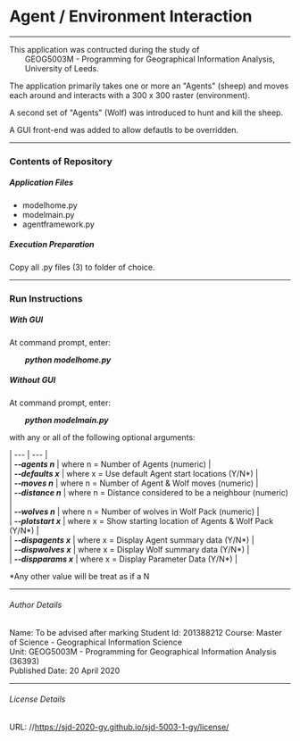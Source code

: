 # Agent / Environment Interaction
---
This application was contructed during the study of  
&emsp;&emsp;GEOG5003M - Programming for Geographical Information Analysis,  
&emsp;&emsp;University of Leeds.  

The application primarily takes one or more an "Agents" (sheep) and moves each around and interacts with a 300 x 300 raster (environment).  

A second set of "Agents" (Wolf) was introduced to hunt and kill the sheep.

A GUI front-end was added to allow defautls to be overridden.


---
### Contents of Repository

##### Application Files
* modelhome.py  
* modelmain.py  
* agentframework.py  
  
##### Execution Preparation
Copy all .py files (3) to folder of choice.


---
### Run Instructions

##### With GUI
At command prompt, enter:

&emsp;&emsp;***python modelhome.py***  


##### Without GUI
At command prompt, enter:

&emsp;&emsp;***python modelmain.py***  

with any or all of the following optional arguments:  

| --- | --- |  
| ***&#x2010;&#x2010;agents n*** | where n = Number of Agents (numeric) |  
| ***&#x2010;&#x2010;defaults x*** | where x = Use default Agent start locations (Y/N*) |  
| ***&#x2010;&#x2010;moves n*** | where n = Number of Agent & Wolf moves (numeric) |  
| ***&#x2010;&#x2010;distance n*** | where n = Distance considered to be a neighbour (numeric) |  
| ***&#x2010;&#x2010;wolves n*** | where n = Number of wolves in Wolf Pack (numeric) |  
| ***&#x2010;&#x2010;plotstart x*** | where x = Show starting location of Agents & Wolf Pack (Y/N*) |  
| ***&#x2010;&#x2010;dispagents x*** | where x = Display Agent summary data (Y/N*) |  
| ***&#x2010;&#x2010;dispwolves x*** | where x = Display Wolf summary data (Y/N*) |  
| ***&#x2010;&#x2010;dispparams x*** | where x = Display Parameter Data (Y/N*) |  

*Any other value will be treat as if a N


---
###### Author Details 
Name: To be advised after marking
Student Id: 201388212 
Course: Master of Science - Geographical Information Science  
Unit: GEOG5003M - Programming for Geographical Information Analysis (36393)  
Published Date: 20 April 2020

---
###### License Details 
URL: //https://sjd-2020-gy.github.io/sjd-5003-1-gy/license/
